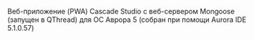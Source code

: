 Веб-приложение (PWA) Cascade Studio с веб-сервером Mongoose (запущен в QThread) для ОС Аврора 5 (собран при помощи Aurora IDE 5.1.0.57)
